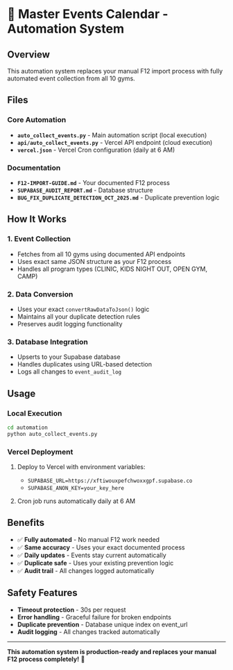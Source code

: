 # 🚀 Master Events Calendar - Automation System

## Overview

This automation system replaces your manual F12 import process with fully automated event collection from all 10 gyms.

## Files

### Core Automation
- **`auto_collect_events.py`** - Main automation script (local execution)
- **`api/auto_collect_events.py`** - Vercel API endpoint (cloud execution)
- **`vercel.json`** - Vercel Cron configuration (daily at 6 AM)

### Documentation
- **`F12-IMPORT-GUIDE.md`** - Your documented F12 process
- **`SUPABASE_AUDIT_REPORT.md`** - Database structure
- **`BUG_FIX_DUPLICATE_DETECTION_OCT_2025.md`** - Duplicate prevention logic

## How It Works

### 1. Event Collection
- Fetches from all 10 gyms using documented API endpoints
- Uses exact same JSON structure as your F12 process
- Handles all program types (CLINIC, KIDS NIGHT OUT, OPEN GYM, CAMP)

### 2. Data Conversion
- Uses your exact `convertRawDataToJson()` logic
- Maintains all your duplicate detection rules
- Preserves audit logging functionality

### 3. Database Integration
- Upserts to your Supabase database
- Handles duplicates using URL-based detection
- Logs all changes to `event_audit_log`

## Usage

### Local Execution
```bash
cd automation
python auto_collect_events.py
```

### Vercel Deployment
1. Deploy to Vercel with environment variables:
   - `SUPABASE_URL=https://xftiwouxpefchwoxxgpf.supabase.co`
   - `SUPABASE_ANON_KEY=your_key_here`

2. Cron job runs automatically daily at 6 AM

## Benefits

- ✅ **Fully automated** - No manual F12 work needed
- ✅ **Same accuracy** - Uses your exact documented process
- ✅ **Daily updates** - Events stay current automatically
- ✅ **Duplicate safe** - Uses your existing prevention logic
- ✅ **Audit trail** - All changes logged automatically

## Safety Features

- **Timeout protection** - 30s per request
- **Error handling** - Graceful failure for broken endpoints
- **Duplicate prevention** - Database unique index on event_url
- **Audit logging** - All changes tracked automatically

---

**This automation system is production-ready and replaces your manual F12 process completely!** 🎉

